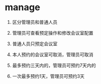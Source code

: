 # manage
1. 区分管理员和普通人员
2. 管理员可查看预定操作和修改会议室配置
3. 普通人员只预定会议室
4. 本人预约的会议室可取消，管理员可取消

5. 最多预约三天内的，管理员可预约7天内的
6. 一次最多预约1天，管理员可预约3天

